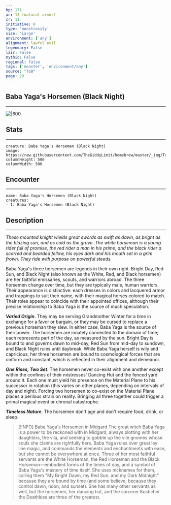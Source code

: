 ```yaml
---
hp: 171
ac: 13 (natural armor)
cr: 11
initiative: 0
type: 'monstrosity'    
size: 'Large'
environment: ['any']
alignment: lawful evil
legendary: False
lair: False
mythic: False
regional: False
tags: ['monster', 'environment/any']
source: "ToB"
page: 29
---
```


## Baba Yaga's Horsemen (Black Night)
---

![|600](https://raw.githubusercontent.com/TheGiddyLimit/homebrew/master/_img/ToB/Baba%20Yagas%20Horsemen.webp)

## Stats
---

```statblock
creature: Baba Yaga's Horsemen (Black Night)
image: https://raw.githubusercontent.com/TheGiddyLimit/homebrew/master/_img/ToB/token/Baba%20Yaga's%20Horsemen%20%28Black%20Night%29.png
columnHeight: 500
columnWidth: 500
```

## Encounter
---

```encounter-table
name: Baba Yaga's Horsemen (Black Night)
creatures:
- 1: Baba Yaga's Horsemen (Black Night)
```

## Description
---
_These mounted knight wields great swords as swift as dawn, as bright as the blazing sun, and as cold as the grave. The white horseman is a young rider full of promise, the red rider a man in his prime, and the black rider a scarred and bearded fellow, his eyes dark and his mouth set in a grim frown. They ride with purpose on powerful steeds._

Baba Yaga's three horsemen are legends in their own right. Bright Day, Red Sun, and Black Night (also known as the White, Red, and Black horsemen) are her faithful emissaries, scouts, and warriors abroad. The three horsemen change over time, but they are typically male, human warriors. Their appearance is distinctive: each dresses in colors and lacquered armor and trappings to suit their name, with their magical horses colored to match. Their roles appear to coincide with their appointed offices, although their precise relationship to Baba Yaga is the source of much speculation.

**_Varied Origin_**. They may be serving Grandmother Winter for a time in exchange for a favor or bargain, or they may be cursed to replace a previous horseman they slew. In either case, Baba Yaga is the source of their power. The horsemen are innately connected to the domain of time; each represents part of the day, as measured by the sun. Bright Day is bound to and governs dawn to mid-day, Red Sun from mid-day to sundown, and Black Night rules until daybreak. While Baba Yaga herself is wily and capricious, her three horsemen are bound to cosmological forces that are uniform and constant, which is reflected in their alignment and demeanor.

**_One Rises, Two Set_**. The horsemen never co-exist with one another except within the confines of their mistresses' Dancing Hut and the fenced yard around it. Each one must yield his presence on the Material Plane to his successor in rotation (this varies on other planes, depending on intervals of day and night). Forcing two horsemen to co-exist on the Material Plane places a perilous strain on reality. Bringing all three together could trigger a primal magical event or chronal catastrophe.

**_Timeless Nature_**. The horsemen don't age and don't require food, drink, or sleep.

> [!INFO] Baba Yaga's Horsemen in Midgard
>The great witch Baba Yaga is a power to be reckoned with in Midgard, always plotting with her daughters, the vila, and seeking to gobble up the vile gnomes whose souls she claims are rightfully hers. Baba Yaga rules over great ley line magic, and commands the elements and enchantments with ease, but she cannot be everywhere at once.
>Three of her most faithful servants are the White Horseman, the Red Horseman and the Black Horseman—embodied forms of the times of day, and a symbol of Baba Yaga's mastery of time itself. She uses nicknames for them, calling them "My Bright Dawn, my Red Sun, and my Dark Midnight" because they are bound by time (and some believe, because they control dawn, noon, and sunset). She has many other servants as well, but the horsemen, her dancing hut, and the sorcerer Koshchei the Deathless are three of the greatest.






